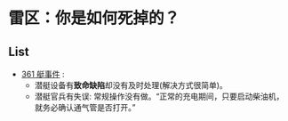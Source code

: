 # 雷区：你是如何死掉的？

## List 

* [361 艇事件](http://www.ruanyifeng.com/blog/2018/11/weekly-issue-33.html) : 
	* 潜艇设备有**致命缺陷**却没有及时处理(解决方式很简单)。
	* 潜艇官兵有失误: 常规操作没有做。“正常的充电期间，只要启动柴油机，就务必确认通气管是否打开。”